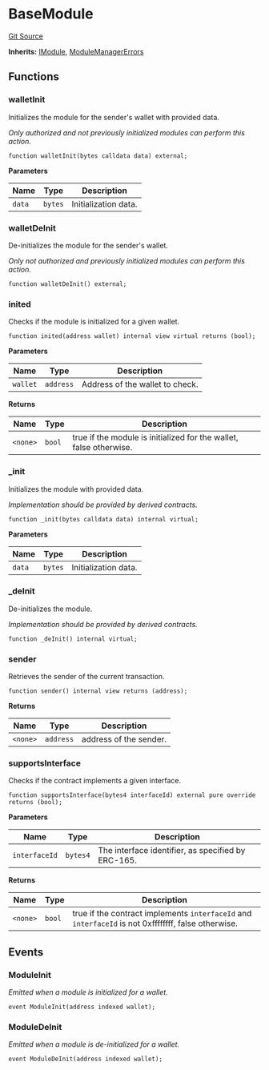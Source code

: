 # BaseModule
[Git Source](https://github.com/TrueWallet/contracts/blob/5a052bc82f5ecbfdc3b7fb992a66fa5b770bcc4b/src/modules/BaseModule.sol)

**Inherits:**
[IModule](/src/interfaces/IModule.sol/interface.IModule.md), [ModuleManagerErrors](/src/common/Errors.sol/contract.ModuleManagerErrors.md)


## Functions
### walletInit

Initializes the module for the sender's wallet with provided data.

*Only authorized and not previously initialized modules can perform this action.*


```solidity
function walletInit(bytes calldata data) external;
```
**Parameters**

|Name|Type|Description|
|----|----|-----------|
|`data`|`bytes`|Initialization data.|


### walletDeInit

De-initializes the module for the sender's wallet.

*Only not authorized and previously initialized modules can perform this action.*


```solidity
function walletDeInit() external;
```

### inited

Checks if the module is initialized for a given wallet.


```solidity
function inited(address wallet) internal view virtual returns (bool);
```
**Parameters**

|Name|Type|Description|
|----|----|-----------|
|`wallet`|`address`|Address of the wallet to check.|

**Returns**

|Name|Type|Description|
|----|----|-----------|
|`<none>`|`bool`|true if the module is initialized for the wallet, false otherwise.|


### _init

Initializes the module with provided data.

*Implementation should be provided by derived contracts.*


```solidity
function _init(bytes calldata data) internal virtual;
```
**Parameters**

|Name|Type|Description|
|----|----|-----------|
|`data`|`bytes`|Initialization data.|


### _deInit

De-initializes the module.

*Implementation should be provided by derived contracts.*


```solidity
function _deInit() internal virtual;
```

### sender

Retrieves the sender of the current transaction.


```solidity
function sender() internal view returns (address);
```
**Returns**

|Name|Type|Description|
|----|----|-----------|
|`<none>`|`address`|address of the sender.|


### supportsInterface

Checks if the contract implements a given interface.


```solidity
function supportsInterface(bytes4 interfaceId) external pure override returns (bool);
```
**Parameters**

|Name|Type|Description|
|----|----|-----------|
|`interfaceId`|`bytes4`|The interface identifier, as specified by ERC-165.|

**Returns**

|Name|Type|Description|
|----|----|-----------|
|`<none>`|`bool`|true if the contract implements `interfaceId` and `interfaceId` is not 0xffffffff, false otherwise.|


## Events
### ModuleInit
*Emitted when a module is initialized for a wallet.*


```solidity
event ModuleInit(address indexed wallet);
```

### ModuleDeInit
*Emitted when a module is de-initialized for a wallet.*


```solidity
event ModuleDeInit(address indexed wallet);
```

